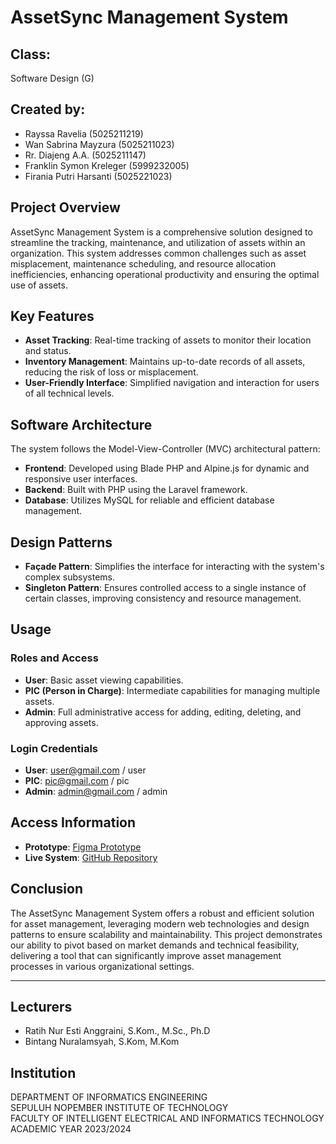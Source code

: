 # AssetSync Management System

## Class:
Software Design (G)

## Created by:
- Rayssa Ravelia (5025211219)
- Wan Sabrina Mayzura (5025211023)
- Rr. Diajeng A.A. (5025211147)
- Franklin Symon Kreleger (5999232005)
- Firania Putri Harsanti (5025221023)

## Project Overview
AssetSync Management System is a comprehensive solution designed to streamline the tracking, maintenance, and utilization of assets within an organization. This system addresses common challenges such as asset misplacement, maintenance scheduling, and resource allocation inefficiencies, enhancing operational productivity and ensuring the optimal use of assets.

## Key Features
- **Asset Tracking**: Real-time tracking of assets to monitor their location and status.
- **Inventory Management**: Maintains up-to-date records of all assets, reducing the risk of loss or misplacement.
- **User-Friendly Interface**: Simplified navigation and interaction for users of all technical levels.

## Software Architecture
The system follows the Model-View-Controller (MVC) architectural pattern:
- **Frontend**: Developed using Blade PHP and Alpine.js for dynamic and responsive user interfaces.
- **Backend**: Built with PHP using the Laravel framework.
- **Database**: Utilizes MySQL for reliable and efficient database management.

## Design Patterns
- **Façade Pattern**: Simplifies the interface for interacting with the system's complex subsystems.
- **Singleton Pattern**: Ensures controlled access to a single instance of certain classes, improving consistency and resource management.

## Usage
### Roles and Access
- **User**: Basic asset viewing capabilities.
- **PIC (Person in Charge)**: Intermediate capabilities for managing multiple assets.
- **Admin**: Full administrative access for adding, editing, deleting, and approving assets.

### Login Credentials
- **User**: user@gmail.com / user
- **PIC**: pic@gmail.com / pic
- **Admin**: admin@gmail.com / admin

## Access Information
- **Prototype**: [Figma Prototype](https://www.figma.com/proto/HMe2ieliwTNWVf1unGdN1o/Software-Design_Asset-Sync-Management-System?node-id=54-933&t=tSRuacT11cmBWuOL-1)
- **Live System**: [GitHub Repository](https://github.com/Rr-Diajeng/fp_ppl)

## Conclusion
The AssetSync Management System offers a robust and efficient solution for asset management, leveraging modern web technologies and design patterns to ensure scalability and maintainability. This project demonstrates our ability to pivot based on market demands and technical feasibility, delivering a tool that can significantly improve asset management processes in various organizational settings.

---

## Lecturers
- Ratih Nur Esti Anggraini, S.Kom., M.Sc., Ph.D
- Bintang Nuralamsyah, S.Kom, M.Kom

## Institution
DEPARTMENT OF INFORMATICS ENGINEERING  
SEPULUH NOPEMBER INSTITUTE OF TECHNOLOGY  
FACULTY OF INTELLIGENT ELECTRICAL AND INFORMATICS TECHNOLOGY  
ACADEMIC YEAR 2023/2024
